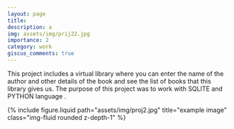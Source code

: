 ```yaml
---
layout: page
title: 
description: a 
img: assets/img/prij22.jpg
importance: 2
category: work
giscus_comments: true
---
```

This project includes a virtual library where you can enter the name of the author and other details of the book and see the list of books that this library gives us. The purpose of this project was to work with SQLITE and PYTHON language .

<div class="row">
    <div class="col-sm mt-3 mt-md-0">
        {% include figure.liquid path="assets/img/proj2.jpg" title="example image" class="img-fluid rounded z-depth-1" %}
    </div>
</div>

